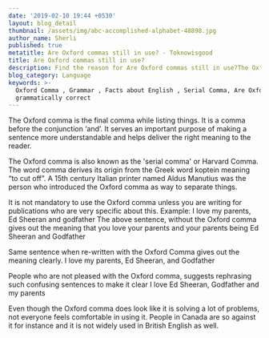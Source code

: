 ```yaml
---
date: '2019-02-10 19:44 +0530'
layout: blog_detail
thumbnail: /assets/img/abc-accomplished-alphabet-48898.jpg
author_name: Sherli
published: true
metatitle: Are Oxford commas still in use? - Toknowisgood
title: Are Oxford commas still in use?
description: Find the reason for Are Oxford commas still in use?The Oxford comma is the final comma while listing things...
blog_category: Language
keywords: >-
  Oxford Comma , Grammar , Facts about English , Serial Comma, Are Oxford Commas
  grammatically correct
---
```



The Oxford comma is the final comma while listing things. It is a comma before the conjunction ‘and’. It serves an important purpose of making a sentence more understandable and helps deliver the right meaning to the reader.

The Oxford comma is also known as the 'serial comma' or Harvard Comma. The word comma derives its origin from the Greek word koptein meaning “to cut off”. A 15th century Italian printer named Aldus Manutius was the person who introduced the Oxford comma as way to separate things.

It is not mandatory to use the Oxford comma unless you are writing for publications who are very specific about this.
Example: I love my parents, Ed Sheeran and godfather
The above sentence, without the Oxford comma gives out the meaning that you love your parents and your parents being Ed Sheeran and Godfather

Same sentence when re-written with the Oxford Comma gives out the meaning clearly.
I love my parents, Ed Sheeran, and Godfather

People who are not pleased with the Oxford comma, suggests rephrasing such confusing sentences to make it clear 
I love Ed Sheeran, Godfather and my parents

Even though the Oxford comma does look like it is solving a lot of problems, not everyone feels comfortable in using it. People in Canada are so against it for instance and it is not widely used in British English as well.
